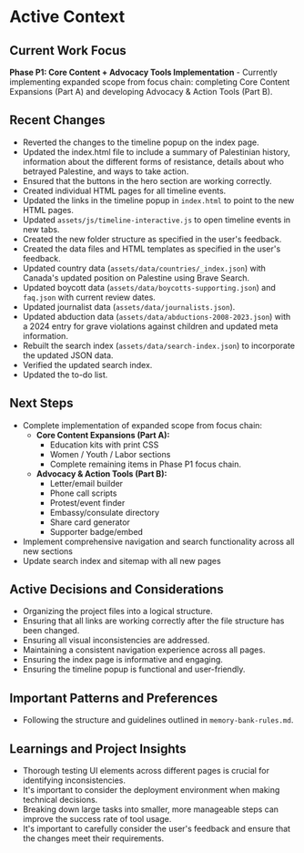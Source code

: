 # Active Context

## Current Work Focus

**Phase P1: Core Content + Advocacy Tools Implementation** - Currently implementing expanded scope from focus chain: completing Core Content Expansions (Part A) and developing Advocacy & Action Tools (Part B).

## Recent Changes

- Reverted the changes to the timeline popup on the index page.
- Updated the index.html file to include a summary of Palestinian history, information about the different forms of resistance, details about who betrayed Palestine, and ways to take action.
- Ensured that the buttons in the hero section are working correctly.
- Created individual HTML pages for all timeline events.
- Updated the links in the timeline popup in `index.html` to point to the new HTML pages.
- Updated `assets/js/timeline-interactive.js` to open timeline events in new tabs.
- Created the new folder structure as specified in the user's feedback.
- Created the data files and HTML templates as specified in the user's feedback.
- Updated country data (`assets/data/countries/_index.json`) with Canada's updated position on Palestine using Brave Search.
- Updated boycott data (`assets/data/boycotts-supporting.json`) and `faq.json` with current review dates.
- Updated journalist data (`assets/data/journalists.json`).
- Updated abduction data (`assets/data/abductions-2008-2023.json`) with a 2024 entry for grave violations against children and updated meta information.
- Rebuilt the search index (`assets/data/search-index.json`) to incorporate the updated JSON data.
- Verified the updated search index.
- Updated the to-do list.

## Next Steps

- Complete implementation of expanded scope from focus chain:
    - **Core Content Expansions (Part A):**
        - Education kits with print CSS
        - Women / Youth / Labor sections
        - Complete remaining items in Phase P1 focus chain.
    - **Advocacy & Action Tools (Part B):**
        - Letter/email builder
        - Phone call scripts
        - Protest/event finder
        - Embassy/consulate directory
        - Share card generator
        - Supporter badge/embed
- Implement comprehensive navigation and search functionality across all new sections
- Update search index and sitemap with all new pages

## Active Decisions and Considerations

- Organizing the project files into a logical structure.
- Ensuring that all links are working correctly after the file structure has been changed.
- Ensuring all visual inconsistencies are addressed.
- Maintaining a consistent navigation experience across all pages.
- Ensuring the index page is informative and engaging.
- Ensuring the timeline popup is functional and user-friendly.

## Important Patterns and Preferences

- Following the structure and guidelines outlined in `memory-bank-rules.md`.

## Learnings and Project Insights

- Thorough testing UI elements across different pages is crucial for identifying inconsistencies.
- It's important to consider the deployment environment when making technical decisions.
- Breaking down large tasks into smaller, more manageable steps can improve the success rate of tool usage.
- It's important to carefully consider the user's feedback and ensure that the changes meet their requirements.
